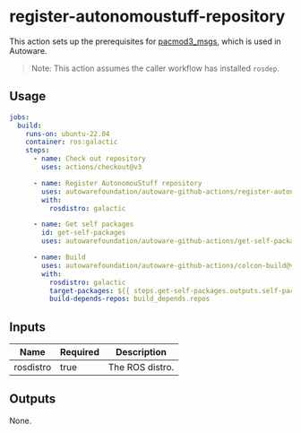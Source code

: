 # register-autonomoustuff-repository

This action sets up the prerequisites for [pacmod3_msgs](https://github.com/astuff/pacmod3_msgs), which is used in Autoware.

> Note: This action assumes the caller workflow has installed `rosdep`.

## Usage

```yaml
jobs:
  build:
    runs-on: ubuntu-22.04
    container: ros:galactic
    steps:
      - name: Check out repository
        uses: actions/checkout@v3

      - name: Register AutonomouStuff repository
        uses: autowarefoundation/autoware-github-actions/register-autonomoustuff-repository@v1
        with:
          rosdistro: galactic

      - name: Get self packages
        id: get-self-packages
        uses: autowarefoundation/autoware-github-actions/get-self-packages@v1

      - name: Build
        uses: autowarefoundation/autoware-github-actions/colcon-build@v1
        with:
          rosdistro: galactic
          target-packages: ${{ steps.get-self-packages.outputs.self-packages }}
          build-depends-repos: build_depends.repos
```

## Inputs

| Name      | Required | Description     |
| --------- | -------- | --------------- |
| rosdistro | true     | The ROS distro. |

## Outputs

None.
